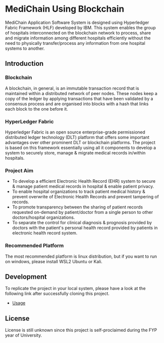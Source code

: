 # MediChain Using Blockchain

MediChain Application Software System is designed using Hyperledger Fabric Framework (HLF) developed by IBM. This system enables the group of hospitals interconnected on the blockchain network to process, share and migrate information among different hospitals efficiently without the need to physically transfer/process any information from one hospital systems to another.

## Introduction

### Blockchain

A blockchain, in general, is an immutable transaction record that is maintained within a distributed network of peer nodes. These nodes keep a copy of the ledger by applying transactions that have been validated by a consensus process and are organised into blocks with a hash that links each block to the one before it.

### HyperLedger Fabric

Hyperledger Fabric is an open source enterprise-grade permissioned distributed ledger technology (DLT) platform that offers some important advantages over other prominent DLT or blockchain platforms. The project is based on this framework essentially using all it components to develop a system to securely store, manage & migrate medical records in/within hospitals.

### Project Aim

- To develop a efficient Electronic Health Record (EHR) system to secure & manage patient medical records in hospital & enable patient privacy.
- To enable hospital organizations to track patient medical history & prevent overwrite of Electronic Health Records and prevent tampering of records.
- To promote transparency between the sharing of patient records requested on-demand by patient/doctor from a single person to other doctors/hospital organizations.
- To separate the control for clinical diagnosis & prognosis provided by doctors with the patient's personal health record provided by patients in electronic health record system.

### Recommended Platform

The most recommended platform is linux distribution, but if you want to run on windows, please install WSL2 Ubuntu or Kali.

## Development

To replicate the project in your local system, please have a look at the following link after successfully cloning this project.

- [Usage](usage.md)

## License

License is still unknown since this project is self-proclaimed during the FYP year of University.
